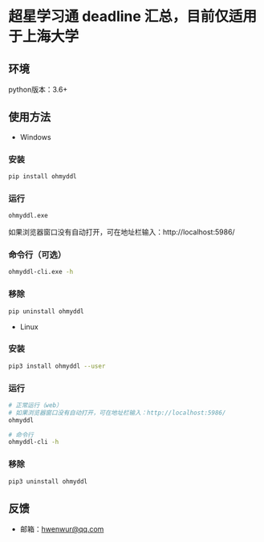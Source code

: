 # 超星学习通 deadline 汇总，目前仅适用于上海大学

## 环境
python版本：3.6+

## 使用方法
- Windows

### 安装
```bash
pip install ohmyddl
```

### 运行
```bash
ohmyddl.exe
```
如果浏览器窗口没有自动打开，可在地址栏输入：http://localhost:5986/

### 命令行（可选）
```bash
ohmyddl-cli.exe -h
```

### 移除
```bash
pip uninstall ohmyddl
```

- Linux

### 安装
```bash
pip3 install ohmyddl --user
```
### 运行
```bash
# 正常运行（web）
# 如果浏览器窗口没有自动打开，可在地址栏输入：http://localhost:5986/
ohmyddl

# 命令行
ohmyddl-cli -h
```

### 移除
```bash
pip3 uninstall ohmyddl
```

## 反馈

- 邮箱：hwenwur@qq.com
